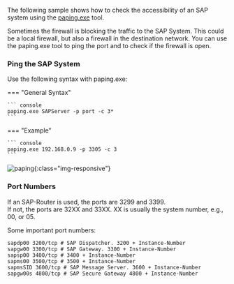 
The following sample shows how to check the accessibility of an SAP system using the [paping.exe](https://code.google.com/archive/p/paping) tool.

Sometimes the firewall is blocking the traffic to the SAP System. This could be a local firewall, but also a firewall in the destination network.
You can use the paping.exe tool to ping the port and to check if the firewall is open.

### Ping the SAP System

Use the following syntax with paping.exe:

=== "General Syntax"

	``` console
	paping.exe SAPServer -p port -c 3*
	```

=== "Example"

	``` console
	paping.exe 192.168.0.9 -p 3305 -c 3
	```

![paping](../assets/images/articles/connection/paping.png){:class="img-responsive"}

### Port Numbers

If an SAP-Router is used, the ports are 3299 and 3399. <br>
If not, the ports are 32XX and 33XX. XX is usually the system number, e.g., 00, or 05.

Some important port numbers:

```console
sapdp00 3200/tcp # SAP Dispatcher. 3200 + Instance-Number
sapgw00 3300/tcp # SAP Gateway. 3300 + Instance-Number
sapsp00 3400/tcp # 3400 + Instance-Number
sapms00 3500/tcp # 3500 + Instance-Number
sapmsSID 3600/tcp # SAP Message Server. 3600 + Instance-Number
sapgw00s 4800/tcp # SAP Secure Gateway 4800 + Instance-Number
```